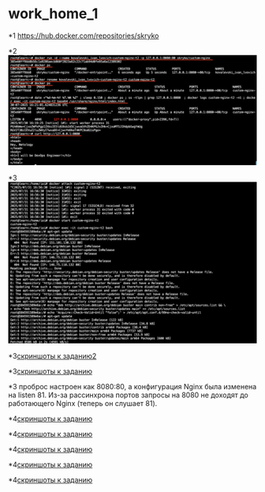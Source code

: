 # work_home_1
*1 https://hub.docker.com/repositories/skryko

*2![скриншот к 2 заданию](two.png)

*3![скриншоты к заданию](3job/3-1.png)


*3[скриншоты к заданию2](3job/3-2.png)


*3[скриншоты к заданию](3job/3-3.png)

*3 проброс настроен как 8080:80, а конфигурация Nginx была изменена на listen 81. Из-за рассинхрона портов запросы на 8080 не доходят до работающего Nginx (теперь он слушает 81).




*4[скриншоты к заданию](4job/4-1.png)


*4[скриншоты к заданию](4job/4-2.png)


*4[скриншоты к заданию](4job/4-3.png)


*4[скриншоты к заданию](4job/4-4.png)


*4[скриншоты к заданию](4job/4-5.png)



